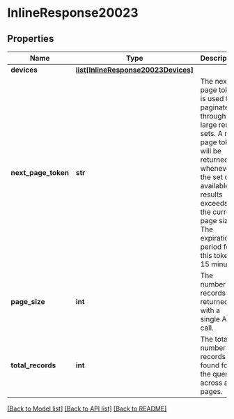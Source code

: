 # InlineResponse20023

## Properties
Name | Type | Description | Notes
------------ | ------------- | ------------- | -------------
**devices** | [**list[InlineResponse20023Devices]**](InlineResponse20023Devices.md) |  | [optional] 
**next_page_token** | **str** | The next page token is used to paginate through large result sets. A next page token will be returned whenever the set of available results exceeds the current page size. The expiration period for this token is 15 minutes. | [optional] 
**page_size** | **int** | The number of records returned with a single API call. | [optional] 
**total_records** | **int** | The total number of records found for the query across all pages. | [optional] 

[[Back to Model list]](../README.md#documentation-for-models) [[Back to API list]](../README.md#documentation-for-api-endpoints) [[Back to README]](../README.md)

